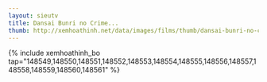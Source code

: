 ```yaml
---
layout: sieutv
title: Dansai Bunri no Crime...
thumb: http://xemhoathinh.net/data/images/films/thumb/dansai-bunri-no-crime-edge-dansai-bunri-no-crime-edge-2013.jpg
---
```

{% include xemhoathinh_bo tap="148549,148550,148551,148552,148553,148554,148555,148556,148557,148558,148559,148560,148561" %} 
